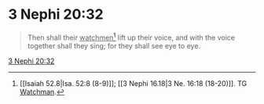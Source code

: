 # 3 Nephi 20:32

> Then shall their <u>watchmen</u>[^a] lift up their voice, and with the voice together shall they sing; for they shall see eye to eye.

[3 Nephi 20:32](https://www.churchofjesuschrist.org/study/scriptures/bofm/3-ne/20?lang=eng&id=p32#p32)


[^a]: [[Isaiah 52.8|Isa. 52:8 (8-9)]]; [[3 Nephi 16.18|3 Ne. 16:18 (18-20)]]. TG [Watchman](https://www.churchofjesuschrist.org/study/scriptures/tg/watchman?lang=eng).
